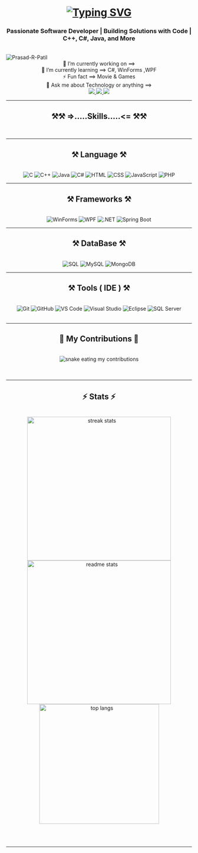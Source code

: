 <h1 align="center">
    <a href="https://git.io/typing-svg">
        <img src="https://readme-typing-svg.demolab.com?font=Righteous&size=35&duration=4000&pause=1000&random=false&width=500&height=70&lines=%F0%9F%92%AB++About+Me+%3A-;Hi%2C+My+Name+Is+Prasad+Patil" alt="Typing SVG" />
    </a>
</h1>

<h3 align="center">Passionate Software Developer | Building Solutions with Code | C++, C#, Java, and More</h3>

<br/>

<img align="center" src="https://komarev.com/ghpvc/?username=Prasad-R-Patil&label=Profile%20views&color=0e75b6&style=flat" alt="Prasad-R-Patil"  />

<div align="center">
    🔭 I’m currently working on ==>
    <br/>
    🌱 I’m currently learning ==> C#, WinForms ,WPF
    <br/>
    ⚡ Fun fact ==> Movie & Games 
    <br/>
     💬 Ask me about Technology  or anything ==> 
    <br/>
</div>

<div align="center"> 
    <a href="mailto:prasadpatil24212@gmail.com">
        <img src="https://img.shields.io/badge/Gmail-333333?style=for-the-badge&logo=gmail&logoColor=red" />
    </a>
    <a href="https://www.linkedin.com/in/prasad-patil-678032202/" target="_blank">
        <img src="https://img.shields.io/badge/LinkedIn-0077B5?style=for-the-badge&logo=linkedin&logoColor=white" target="_blank" />
    </a>
    <a href="https://instagram.com/patil_.002" target="_blank">
        <img src="https://img.shields.io/badge/Instagram-%23E4405F.svg?logo=Instagram&logoColor=white" target="_blank" />
    </a>
</div>

<hr/>

<h2 align="center">⚒️⚒️ =>.....Skills.....<= ⚒️⚒️</h2>
<br/>
<hr/>
<h2 align="center">⚒️ Language ⚒️</h2>
<br/>
<div align="center">
    <img src="https://img.shields.io/badge/C-00599C?style=for-the-badge&logo=c&logoColor=white" alt="C">
<img src="https://img.shields.io/badge/C%2B%2B-00599C?style=for-the-badge&logo=c%2B%2B&logoColor=white" alt="C++">
<img src="https://img.shields.io/badge/Java-FB5B00?style=for-the-badge&logo=java&logoColor=white" alt="Java">
<img src="https://img.shields.io/badge/C%23-512BD4?style=for-the-badge&logo=csharp&logoColor=white" alt="C#">
<img src="https://img.shields.io/badge/HTML-E34F26?style=for-the-badge&logo=html5&logoColor=white" alt="HTML">
<img src="https://img.shields.io/badge/CSS-1572B6?style=for-the-badge&logo=css3&logoColor=white" alt="CSS">
<img src="https://img.shields.io/badge/JavaScript-F7DF1E?style=for-the-badge&logo=javascript&logoColor=black" alt="JavaScript">
<img src="https://img.shields.io/badge/PHP-777BB4?style=for-the-badge&logo=php&logoColor=white" alt="PHP">





</div>

<hr/>
<h2 align="center">⚒️ Frameworks ⚒️</h2>
<br/>
<div align="center">
<img src="https://img.shields.io/badge/WinForms-1F5C87?style=for-the-badge&logo=microsoft&logoColor=white" alt="WinForms">
<img src="https://img.shields.io/badge/WPF-5C2D91?style=for-the-badge&logo=microsoft&logoColor=white" alt="WPF">
<img src="https://img.shields.io/badge/.NET-512BD4?style=for-the-badge&logo=.net&logoColor=white" alt=".NET">
<img src="https://img.shields.io/badge/Spring%20Boot-6DB33F?style=for-the-badge&logo=springboot&logoColor=white" alt="Spring Boot">

    
</div>

<hr/>
<h2 align="center">⚒️ DataBase ⚒️</h2>
<br/>
<div align="center">

<img src="https://img.shields.io/badge/SQL-4479A1?style=for-the-badge&logo=mysql&logoColor=white" alt="SQL">
<img src="https://img.shields.io/badge/MySQL-4479A1?style=for-the-badge&logo=mysql&logoColor=white" alt="MySQL">
<img src="https://img.shields.io/badge/MongoDB-47A248?style=for-the-badge&logo=mongodb&logoColor=white" alt="MongoDB">
    
</div>

<hr/>
<h2 align="center">⚒️ Tools ( IDE ) ⚒️</h2>
<br/>
<div align="center">
<img src="https://img.shields.io/badge/Git-F1502F?style=for-the-badge&logo=git&logoColor=white" alt="Git">
<img src="https://img.shields.io/badge/GitHub-181717?style=for-the-badge&logo=github&logoColor=white" alt="GitHub">
<img src="https://img.shields.io/badge/VS%20Code-007ACC?style=for-the-badge&logo=visualstudiocode&logoColor=white" alt="VS Code">
<img src="https://img.shields.io/badge/Visual%20Studio-5C2D91?style=for-the-badge&logo=visualstudio&logoColor=white" alt="Visual Studio">
<img src="https://img.shields.io/badge/Eclipse-2C2255?style=for-the-badge&logo=eclipse&logoColor=white" alt="Eclipse">
<img src="https://img.shields.io/badge/SQL%20Server-CC2927?style=for-the-badge&logo=microsoftsqlserver&logoColor=white" alt="SQL Server">


</div>

<br/>
<hr/>

<div align="center">
  <h2>🐍 My Contributions 🐍</h2>
  <br>
   <img alt="snake eating my contributions" src="https://github.com/Pj2121jp/Pj2121jp/github-user-contribution.svg" />
  <br/><br/><br/>
</div>

<hr/>

<h2 align="center">⚡ Stats ⚡</h2>
<br>
<div align=center>
  <img width=390 src="https://github-readme-streak-stats-salesp07.vercel.app/?user=Prasad-R-Patil&count_private=true&theme=react&border_radius=10" alt="streak stats"/>
  <img width=390 src="https://github-readme-stats-salesp07.vercel.app/api?username=Prasad-R-Patil&count_private=true&show_icons=true&theme=react&rank_icon=github&border_radius=10" alt="readme stats" />
  <br/>
  <img width=325 align="center" src="https://github-readme-stats-salesp07.vercel.app/api/top-langs/?username=Prasad-R-Patil&hide=HTML&langs_count=8&layout=compact&theme=react&border_radius=10&size_weight=0.5&count_weight=0.5&exclude_repo=github-readme-stats" alt=" top langs" />
</div>

<br/><br/>

<hr/>

<br/>






